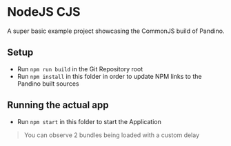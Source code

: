 # NodeJS CJS

A super basic example project showcasing the CommonJS build of Pandino.

## Setup
- Run `npm run build` in the Git Repository root
- Run `npm install` in this folder in order to update NPM links to the Pandino built sources

## Running the actual app
- Run `npm start` in this folder to start the Application

> You can observe 2 bundles being loaded with a custom delay
